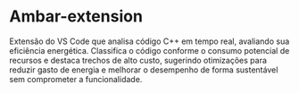 # Ambar-extension
Extensão do VS Code que analisa código C++ em tempo real, avaliando sua eficiência energética. Classifica o código conforme o consumo potencial de recursos e destaca trechos de alto custo, sugerindo otimizações para reduzir gasto de energia e melhorar o desempenho de forma sustentável sem comprometer a funcionalidade.
